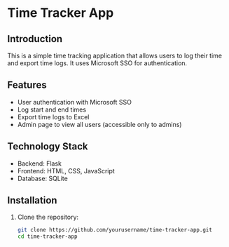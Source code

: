 # Time Tracker App

## Introduction
This is a simple time tracking application that allows users to log their time and export time logs. It uses Microsoft SSO for authentication.

## Features
- User authentication with Microsoft SSO
- Log start and end times
- Export time logs to Excel
- Admin page to view all users (accessible only to admins)

## Technology Stack
- Backend: Flask
- Frontend: HTML, CSS, JavaScript
- Database: SQLite

## Installation
1. Clone the repository:
   ```bash
   git clone https://github.com/yourusername/time-tracker-app.git
   cd time-tracker-app
